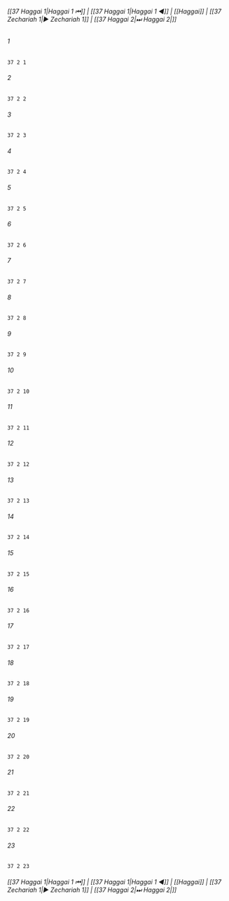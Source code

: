 
###### [[37 Haggai 1|Haggai 1 ⏮]] | [[37 Haggai 1|Haggai 1 ◀]] | [[Haggai]] | [[37 Zechariah 1|▶ Zechariah 1]] | [[37 Haggai 2|⏭ Haggai 2|]]

###### 1
``` verse
37 2 1 
```
###### 2
``` verse
37 2 2 
```
###### 3
``` verse
37 2 3 
```
###### 4
``` verse
37 2 4 
```
###### 5
``` verse
37 2 5 
```
###### 6
``` verse
37 2 6 
```
###### 7
``` verse
37 2 7 
```
###### 8
``` verse
37 2 8 
```
###### 9
``` verse
37 2 9 
```
###### 10
``` verse
37 2 10 
```
###### 11
``` verse
37 2 11 
```
###### 12
``` verse
37 2 12 
```
###### 13
``` verse
37 2 13 
```
###### 14
``` verse
37 2 14 
```
###### 15
``` verse
37 2 15 
```
###### 16
``` verse
37 2 16 
```
###### 17
``` verse
37 2 17 
```
###### 18
``` verse
37 2 18 
```
###### 19
``` verse
37 2 19 
```
###### 20
``` verse
37 2 20 
```
###### 21
``` verse
37 2 21 
```
###### 22
``` verse
37 2 22 
```
###### 23
``` verse
37 2 23 
```

###### [[37 Haggai 1|Haggai 1 ⏮]] | [[37 Haggai 1|Haggai 1 ◀]] | [[Haggai]] | [[37 Zechariah 1|▶ Zechariah 1]] | [[37 Haggai 2|⏭ Haggai 2|]]

